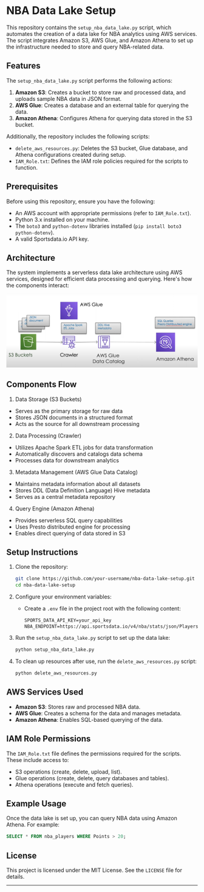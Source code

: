 
# NBA Data Lake Setup

This repository contains the `setup_nba_data_lake.py` script, which automates the creation of a data lake for NBA analytics using AWS services. The script integrates Amazon S3, AWS Glue, and Amazon Athena to set up the infrastructure needed to store and query NBA-related data.

## Features

The `setup_nba_data_lake.py` script performs the following actions:

1. **Amazon S3**: Creates a bucket to store raw and processed data, and uploads sample NBA data in JSON format.
2. **AWS Glue**: Creates a database and an external table for querying the data.
3. **Amazon Athena**: Configures Athena for querying data stored in the S3 bucket.

Additionally, the repository includes the following scripts:

- `delete_aws_resources.py`: Deletes the S3 bucket, Glue database, and Athena configurations created during setup.
- `IAM_Role.txt`: Defines the IAM role policies required for the scripts to function.

## Prerequisites

Before using this repository, ensure you have the following:

- An AWS account with appropriate permissions (refer to `IAM_Role.txt`).
- Python 3.x installed on your machine.
- The `boto3` and `python-dotenv` libraries installed (`pip install boto3 python-dotenv`).
- A valid Sportsdata.io API key.


## Architecture

The system implements a serverless data lake architecture using AWS services, designed for efficient data processing and querying. Here's how the components interact:

![Image Alt](https://github.com/RalphHenryDominisac-AWS/NBA-Data-Lake/blob/686e2ba03aa577423b9958efb03e3f48c2a361bf/architecture%20NBA%20data%20lake.jpg)

## Components Flow

1. Data Storage (S3 Buckets)

 - Serves as the primary storage for raw data
 - Stores JSON documents in a structured format
 - Acts as the source for all downstream processing


2. Data Processing (Crawler)

 - Utilizes Apache Spark ETL jobs for data transformation
 - Automatically discovers and catalogs data schema
 - Processes data for downstream analytics


3. Metadata Management (AWS Glue Data Catalog)

 - Maintains metadata information about all datasets
 - Stores DDL (Data Definition Language) Hive metadata
 - Serves as a central metadata repository


4. Query Engine (Amazon Athena)

 - Provides serverless SQL query capabilities
 - Uses Presto distributed engine for processing
 - Enables direct querying of data stored in S3

## Setup Instructions

1. Clone the repository:
   ```bash
   git clone https://github.com/your-username/nba-data-lake-setup.git
   cd nba-data-lake-setup
   ```

2. Configure your environment variables:
   - Create a `.env` file in the project root with the following content:
     ```
     SPORTS_DATA_API_KEY=your_api_key
     NBA_ENDPOINT=https://api.sportsdata.io/v4/nba/stats/json/Players
     ```

3. Run the `setup_nba_data_lake.py` script to set up the data lake:
   ```bash
   python setup_nba_data_lake.py
   ```

4. To clean up resources after use, run the `delete_aws_resources.py` script:
   ```bash
   python delete_aws_resources.py
   ```

## AWS Services Used

- **Amazon S3**: Stores raw and processed NBA data.
- **AWS Glue**: Creates a schema for the data and manages metadata.
- **Amazon Athena**: Enables SQL-based querying of the data.

## IAM Role Permissions

The `IAM_Role.txt` file defines the permissions required for the scripts. These include access to:

- S3 operations (create, delete, upload, list).
- Glue operations (create, delete, query databases and tables).
- Athena operations (execute and fetch queries).

## Example Usage

Once the data lake is set up, you can query NBA data using Amazon Athena. For example:
```sql
SELECT * FROM nba_players WHERE Points > 20;
```

## License

This project is licensed under the MIT License. See the `LICENSE` file for details.

---

